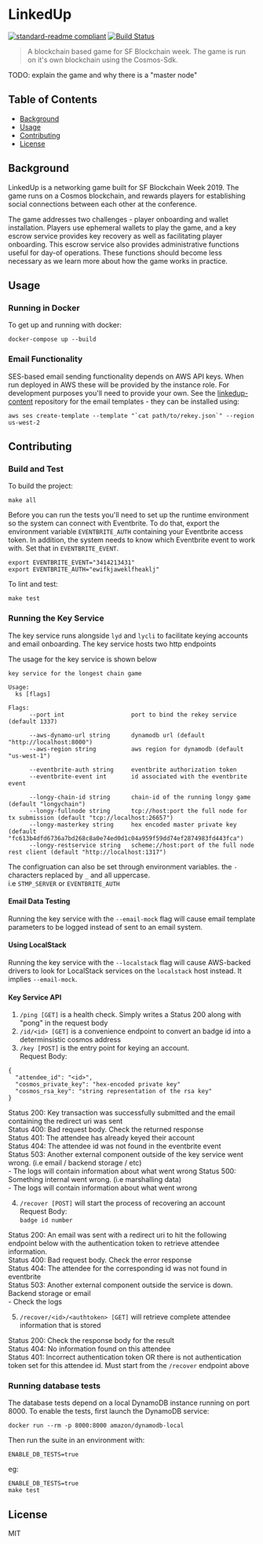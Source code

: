 # LinkedUp
[![standard-readme compliant](https://img.shields.io/badge/readme%20style-standard-brightgreen.svg?style=flat-square)](https://github.com/RichardLitt/standard-readme)
[![Build Status](https://travis-ci.com/eco/longy.svg?token=QuNAGfYo3kcpqd58kfZs&branch=master)](https://travis-ci.com/eco/longy)
> A blockchain based game for SF Blockchain week. The game is run on it's own blockchain using the Cosmos-Sdk.

TODO: explain the game and why there is a "master node"

## Table of Contents
 - [Background](#background)
 - [Usage](#usage)
 - [Contributing](#contributing)
 - [License](#license)

## Background
LinkedUp is a networking game built for SF Blockchain Week 2019. The game runs
on a Cosmos blockchain, and rewards players for establishing social connections
between each other at the conference.

The game addresses two challenges - player onboarding and wallet installation.
Players use ephemeral wallets to play the game, and a key escrow service
provides key recovery as well as facilitating player onboarding. This escrow
service also provides administrative functions useful for day-of operations.
These functions should become less necessary as we learn more about how the
game works in practice.

## Usage
### Running in Docker
To get up and running with docker:
```
docker-compose up --build
```

### Email Functionality
SES-based email sending functionality depends on AWS API keys. When run deployed
in AWS these will be provided by the instance role. For development purposes
you'll need to provide your own. See the
[linkedup-content](https://github.com/eco/linkedup-content) repository for the
email templates - they can be installed using:
```
aws ses create-template --template "`cat path/to/rekey.json`" --region us-west-2
```

## Contributing
### Build and Test
To build the project:
```
make all
```

Before you can run the tests you'll need to set up the runtime environment so
the system can connect with Eventbrite. To do that, export the environment
variable `EVENTBRITE_AUTH` containing your Eventbrite access token. In addition,
the system needs to know which Eventbrite event to work with. Set that in
`EVENTBRITE_EVENT`.

```
export EVENTBRITE_EVENT="3414213431"
export EVENTBRITE_AUTH="ewifkjaweklfheaklj"
```

To lint and test:
```
make test
```

### Running the Key Service
The key service runs alongside `lyd` and `lycli` to facilitate keying accounts and email onboarding. The key service hosts
two http endpoints

The usage for the key service is shown below
```
key service for the longest chain game

Usage:
  ks [flags]

Flags:
      --port int                   port to bind the rekey service (default 1337)

      --aws-dynamo-url string      dynamodb url (default "http://localhost:8000")
      --aws-region string          aws region for dynamodb (default "us-west-1")

      --eventbrite-auth string     eventbrite authorization token
      --eventbrite-event int       id associated with the eventbrite event

      --longy-chain-id string      chain-id of the running longy game (default "longychain")
      --longy-fullnode string      tcp://host:port the full node for tx submission (default "tcp://localhost:26657")
      --longy-masterkey string     hex encoded master private key (default "fc613b4dfd6736a7bd268c8a0e74ed0d1c04a959f59dd74ef2874983fd443fca")
      --longy-restservice string   scheme://host:port of the full node rest client (default "http://localhost:1317")

```

The configruation can also be set through environment variables. the `-` characters replaced by `_` and all uppercase.  
   i.e `STMP_SERVER` or `EVENTBRITE_AUTH`

#### Email Data Testing
Running the key service with the `--email-mock` flag will cause email template
parameters to be logged instead of sent to an email system.

#### Using LocalStack
Running the key service with the `--localstack` flag will cause AWS-backed
drivers to look for LocalStack services on the `localstack` host instead. It
implies `--email-mock`.

#### Key Service API
1. `/ping [GET]` is a health check. Simply writes a Status 200 along with "pong" in the request body  
2. `/id/<id> [GET]` is a convenience endpoint to convert an badge id into a determinsistic cosmos address  
3. `/key [POST]` is the entry point for keying an account.  
  Request Body:  
  ```
  {
    "attendee_id": "<id>",
    "cosmos_private_key": "hex-encoded private key"
    "cosmos_rsa_key": "string representation of the rsa key"
  }
  ```  
  Status 200: Key transaction was successfully submitted and the email containing the redirect uri was sent  
  Status 400: Bad request body. Check the returned response  
  Status 401: The attendee has already keyed their account  
  Status 404: The attendee id was not found in the eventbrite event  
  Status 503: Another external component outside of the key service went wrong. (i.e email / backend storage / etc)  
    - The logs will contain information about what went wrong
  Status 500: Something internal went wrong. (i.e marshalling data)  
    - The logs will contain information about what went wrong

4. `/recover [POST]` will start the process of recovering an account  
  Request Body:  
  `badge id number`

  Status 200: An email was sent with a redirect uri to hit the following endpoint below with the authentication token to retrieve attendee information.  
  Status 400: Bad request body. Check the error response  
  Status 404: The attendee for the corresponding id was not found in eventbrite  
  Status 503: Another external component outside the service is down. Backend storage or email  
    - Check the logs

5. `/recover/<id>/<authtoken> [GET]` will retrieve complete attendee information that is stored  

  Status 200: Check the response body for the result  
  Status 404: No information found on this attendee  
  Status 401: Incorrect authentication token OR there is not authentication token set for this attendee id. Must start from the `/recover` endpoint above  

### Running database tests
The database tests depend on a local DynamoDB instance running on port 8000.
To enable the tests, first launch the DynamoDB service:
```
docker run --rm -p 8000:8000 amazon/dynamodb-local
```

Then run the suite in an environment with:
```
ENABLE_DB_TESTS=true
```
eg:
```
ENABLE_DB_TESTS=true
make test
```

## License
MIT
